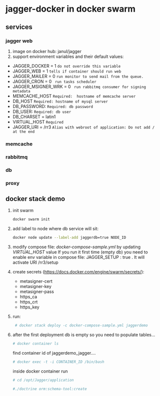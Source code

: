 # jagger-docker in docker swarm
## services
### jagger web
1. image on docker hub: janul/jagger
2. support environment variables and their default values:
- JAGGER_DOCKER = 1  ```do not override this variable```
- JAGGER_WEB = 1 ```tells if container should run web```
- JAGGER_MAILER = 0 ```run monitor to send mail from the queue.```
- JAGGER_CRON = 0 ``` run tasks scheduler```
- JAGGER_MSIGNER_WRK = 0 ``` run rabbitmq consumer for signing metadata``` 
- MEMCACHE_HOST ```Required:  hostname of memcache server```
- DB_HOST ```Required: hostname of mysql server```
- DB_PASSWORD: ```Required: db password```
- DB_USER: ```Required: db user```
- DB_CHARSET = latin1
- VIRTUAL_HOST ```Required```
- JAGGER_URI = /rr3 ```Alias with webroot of application: Do not add / at the end```


### memcache
### rabbitmq
### db
### proxy


## docker stack demo
1. init swarm
   ```bash
   docker swarm init
   ```
2. add label to node where db service will sit:
   ```bash
   docker node update --label-add jaggerdb=true NODE_ID
   ```
3. modify compose file: *docker-compose-sample.yml* by updating _VIRTUAL_HOST_ value
    If you run it first time (empty db) you need to enable env variable in compose file: JAGGER_SETUP : true . It will activate URI /rr3/setup
    
4. create secrets (https://docs.docker.com/engine/swarm/secrets/):
    * metasigner-cert
    * metasigner-key
    * metasigner-pass
    * https_ca
    * https_crt
    * https_key

5. run: 
   ```bash
    # docker stack deploy -c docker-compose-sample.yml jaggerdemo
   ```
6. after the first deployment db is empty so you need to populate tables...
   ```bash 
   # docker container ls
   ```
   find container id of jaggerdemo_jagger....
   ```bash
   # docker exec -t -i CONTAINER_ID /bin/bash
   ```
   inside docker container run
   ```bash
   # cd /opt/Jagger/application 
   ```
   ```bash
   #./doctrine orm:schema-tool:create
   ```

